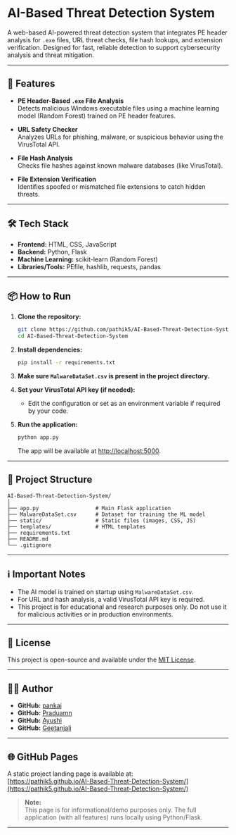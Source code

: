 # AI-Based Threat Detection System

A web-based AI-powered threat detection system that integrates PE header analysis for `.exe` files, URL threat checks, file hash lookups, and extension verification. Designed for fast, reliable detection to support cybersecurity analysis and threat mitigation.

---

## 🚀 Features

- **PE Header-Based `.exe` File Analysis**  
  Detects malicious Windows executable files using a machine learning model (Random Forest) trained on PE header features.

- **URL Safety Checker**  
  Analyzes URLs for phishing, malware, or suspicious behavior using the VirusTotal API.

- **File Hash Analysis**  
  Checks file hashes against known malware databases (like VirusTotal).

- **File Extension Verification**  
  Identifies spoofed or mismatched file extensions to catch hidden threats.

---

## 🛠️ Tech Stack

- **Frontend:** HTML, CSS, JavaScript  
- **Backend:** Python, Flask  
- **Machine Learning:** scikit-learn (Random Forest)  
- **Libraries/Tools:** PEfile, hashlib, requests, pandas

---

## 📦 How to Run

1. **Clone the repository:**
   ```sh
   git clone https://github.com/pathik5/AI-Based-Threat-Detection-System.git
   cd AI-Based-Threat-Detection-System
   ```

2. **Install dependencies:**
   ```sh
   pip install -r requirements.txt
   ```

3. **Make sure `MalwareDataSet.csv` is present in the project directory.**

4. **Set your VirusTotal API key (if needed):**
   - Edit the configuration or set as an environment variable if required by your code.

5. **Run the application:**
   ```sh
   python app.py
   ```
   The app will be available at [http://localhost:5000](http://localhost:5000).

---

## 📁 Project Structure

```
AI-Based-Threat-Detection-System/
│
├── app.py                  # Main Flask application
├── MalwareDataSet.csv      # Dataset for training the ML model
├── static/                 # Static files (images, CSS, JS)
├── templates/              # HTML templates
├── requirements.txt
├── README.md
└── .gitignore
```

---

## ℹ️ Important Notes

- The AI model is trained on startup using `MalwareDataSet.csv`.  
- For URL and hash analysis, a valid VirusTotal API key is required.
- This project is for educational and research purposes only. Do not use it for malicious activities or in production environments.

---

## 📝 License

This project is open-source and available under the [MIT License](LICENSE).

---

## 🙋‍♂️ Author

- **GitHub:** [pankaj](https://github.com/pathik5)
- **GitHub:** [Praduamn](https://github.com/cosmoxthelegend)
- **GitHub:** [Ayushi](https://github.com/Aayushi025)
- **GitHub:** [Geetanjali](https://github.com/geetanjali)
---

## 🌐 GitHub Pages

A static project landing page is available at:  
[https://pathik5.github.io/AI-Based-Threat-Detection-System/](https://pathik5.github.io/AI-Based-Threat-Detection-System/)

> **Note:**  
> This page is for informational/demo purposes only. The full application (with all features) runs locally using Python/Flask.

---
